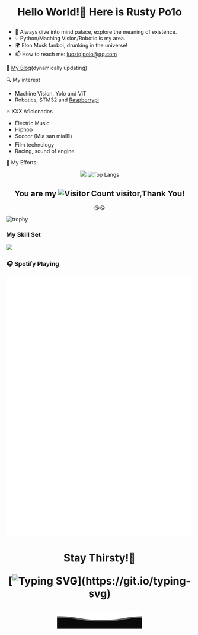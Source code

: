 <div align="center">

**<h1>Hello World!👋 Here is Rusty Po1o</h>**

</div>

- 🔭 Always dive into mind palace, explore the meaning of existence.
- 💡 Python/Maching Vision/Robotic is my area.
- 🌍 Elon Musk fanboi, drunking in the universe!
- 📫 How to reach me: luoziqipolo@qq.com

💬 [My Blog](https://polo-0831.github.io/)(dynamically updating)

🔍 My interest
- Machine Vision, Yolo and ViT
- Robotics, STM32 and [Raspberrypi](https://www.raspberrypi.com/)

🔥 XXX Aficionados
- Electric Music
- Hiphop
- Soccor (Mia san mia🟥)
- Film technology
- Racing, sound of engine

🌱 My Efforts:
<div align="center">

![](https://github-readme-stats.vercel.app/api?username=polo-0831&show_icons=true&theme=synthwave)
![Top Langs](https://github-readme-stats.vercel.app/api/top-langs/?username=polo-0831&layout=compact&theme=tokyonight)

**<h2>You are my ![Visitor Count](https://profile-counter.glitch.me/polo-0831/count.svg) visitor,Thank You!</h2>**:kissing_heart::kissing_heart:

</div>

![trophy](https://github-profile-trophy.vercel.app/?username=polo-0831&theme=juicyfresh)

### My Skill Set

![](https://img.shields.io/badge/Python-3776AB?style=for-the-badge&logo=python&logoColor=white)

### 🎧 Spotify Playing

![spotify-github-profile](/default.svg)
<!-- [![spotify-github-profile](https://spotify-github-profile.vercel.app/api/view?uid=g9mmploi6sdrg6sk0xosqex2u&cover_image=true&theme=default)](https://github.com/kittinan/spotify-github-profile) -->


<div align="center">

**<h1>Stay Thirsty!🧠</h>**

[![Typing SVG](https://readme-typing-svg.demolab.com?font=Fira+Code&pause=1000&color=F71204&random=false&width=435&lines=Thanks+for+coming!)](https://git.io/typing-svg)

</div>

<p align="center">
        <img src="/Bottom.svg" alt="Github Stats" />
</p>


